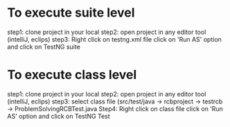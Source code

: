 # To execute suite level
  step1: clone project in your local
  step2: open project in any editor tool (intelliJ, eclips)
  step3: Right click on testng.xml file click on 'Run AS' option and click on TestNG suite
  
  
 # To execute class level
  step1: clone project in your local
  step2: open project in any editor tool (intelliJ, eclips)
  step3: select class file (src/test/java -> rcbproject -> testrcb -> ProblemSolvingRCBTest.java
  Step4: Right click on class file click on 'Run AS' option and click on TestNG Test
  
 